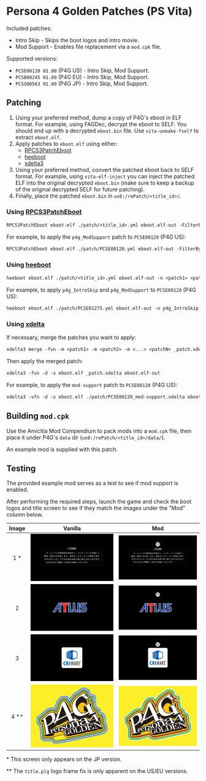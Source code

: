 
# Persona 4 Golden Patches (PS Vita)

Included patches:

- Intro Skip - Skips the boot logos and intro movie.
- Mod Support - Enables file replacement via a `mod.cpk` file.

Supported versions:

- `PCSE00120 01.00` (P4G US) - Intro Skip, Mod Support.
- `PCSB00245 01.00` (P4G EU) - Intro Skip, Mod Support.
- `PCSG00563 01.00` (P4G JP) - Intro Skip, Mod Support.

## Patching

1. Using your preferred method, dump a copy of P4G's eboot in ELF format.
   For example, using FAGDec, decrypt the eboot to SELF. You should end up with a decrypted `eboot.bin` file. Use `vita-unmake-fself` to extract `eboot.elf`.
2. Apply patches to `eboot.elf` using either:
   - [RPCS3PatchEboot](###-Using-RPCS3PatchEboot)
   - [heeboot](###-Using-heeboot)
   - [xdelta3](###-Using-xdelta3)
3. Using your preferred method, convert the patched eboot back to SELF format.
   For example, using `vita-elf-inject` you can inject the patched ELF into the original decrypted `eboot.bin` (make sure to keep a backup of the original decrypted SELF for future patching).
4. Finally, place the patched `eboot.bin` in `ux0:/rePatch/<title_id>/`.

### Using [RPCS3PatchEboot][1]

```txt
RPCS3PatchEboot eboot.elf ./patch/<title_id>.yml eboot.elf-out -FilterByName <patch1> <patch2> <...>
```

For example, to apply the `p4g_ModSupport` patch to `PCSE00120` (P4G US):

```txt
RPCS3PatchEboot eboot.elf ./patch/PCSE00120.yml eboot.elf-out -FilterByName p4g_ModSupport
```

### Using [heeboot][2]

```txt
heeboot eboot.elf ./patch/<title_id>.yml eboot.elf-out -n <patch1> <patch2> <...>
```

For example, to apply `p4g_IntroSkip` and `p4g_ModSupport` to `PCSE00120` (P4G US):

```txt
heeboot eboot.elf ./patch/PCSE01275.yml eboot.elf-out -n p4g_IntroSkip p4g_ModSupport
```

### Using [xdelta][3]

If necessary, merge the patches you want to apply:

```txt
xdelta3 merge -fvn -m <patch1> -m <patch2> -m <...> <patchN> _patch.xdelta
```

Then apply the merged patch:

```txt
xdelta3 -fvn -d -s eboot.elf _patch.xdelta eboot.elf-out
```

For example, to apply the `mod-support` patch to `PCSE00120` (P4G US):

```txt
xdelta3 -vfn -d -s eboot.elf ./patch/PCSE00120_mod-support.xdelta eboot.elf-out
```

## Building `mod.cpk`

Use the Amicitia Mod Compendium to pack mods into a `mod.cpk` file, then place it under P4G's `data` dir (`ux0:/rePatch/<title_id>/data/`).

An example mod is supplied with this patch.

## Testing

The provided example mod serves as a test to see if mod support is enabled.

After performing the required steps, launch the game and check the boot logos and title screen to see if they match the images under the "Mod" column below.

| Image  | Vanilla                | Mod                        |
|:------:|:----------------------:|:--------------------------:|
| 1 \*   | ![x](_img/caution.png) | ![x](_img/caution-mod.png) |
| 2      | ![x](_img/atlus.png)   | ![x](_img/atlus-mod.png)   |
| 3      | ![x](_img/cri.png)     | ![x](_img/cri-mod.png)     |
| 4 \*\* | ![x](_img/title.png)   | ![x](_img/title-mod.png)   |

\* This screen only appears on the JP version.

\*\* The `title.plg` logo frame fix is only apparent on the US/EU versions.

[1]: https://github.com/TGEnigma/RPCS3PatchEboot
[2]: https://github.com/zarroboogs/heeboot
[3]: https://github.com/jmacd/xdelta
